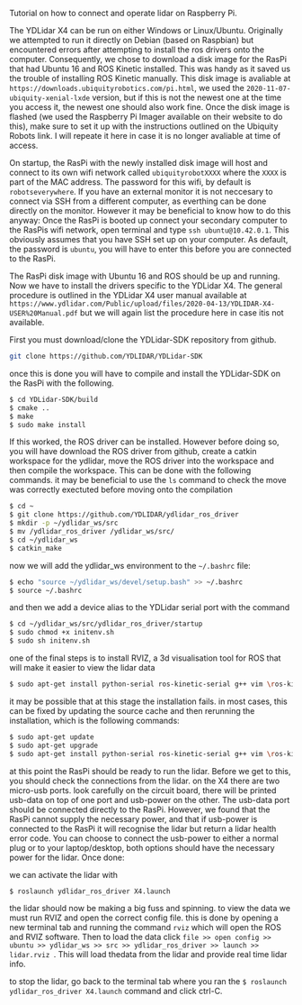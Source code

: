 Tutorial on how to connect and operate lidar on Raspberry Pi.

The YDLidar X4 can be run on either Windows or Linux/Ubuntu. Originally we attempted to run it directly on Debian (based on Raspbian) but encountered errors after attempting to install the ros drivers onto the computer. Consequently, we chose to download a disk image for the RasPi that had Ubuntu 16 and ROS Kinetic installed. This was handy as it saved us the trouble of installing ROS Kinetic manually. This disk image is avaliable at `https://downloads.ubiquityrobotics.com/pi.html`, we used the `2020-11-07-ubiquity-xenial-lxde` version, but if this is not the newest one at the time you access it, the newest one should also work fine. Once the disk image is flashed (we used the Raspberry Pi Imager available on their website to do this), make sure to set it up with the instructions outlined on the Ubiquity Robots link. I will repeate it here in case it is no longer avaliable at time of access.

On startup, the RasPi with the newly installed disk image will host and connect to its own wifi network called `ubiquityrobotXXXX` where the `XXXX` is part of the MAC address. The password for this wifi, by default is `robotseverywhere`. If you have an external monitor it is not neccesary to connect via SSH from a different computer, as everthing can be done directly on the monitor. However it may be beneficial to know how to do this anyway: Once the RasPi is booted up connect your secondary computer to the RasPis wifi network, open terminal and type `ssh ubuntu@10.42.0.1`. This obviously assumes that you have SSH set up on your computer. As default, the password is `ubuntu`, you will have to enter this before you are connected to the RasPi.

The RasPi disk image with Ubuntu 16 and ROS should be up and running. Now we have to install the drivers specific to the YDLidar X4. The general procedure is outlined in the YDLidar X4 user manual available at `https://www.ydlidar.com/Public/upload/files/2020-04-13/YDLIDAR-X4-USER%20Manual.pdf` but we will again list the procedure here in case itis not available. 

First you must download/clone the YDLidar-SDK repository from github. 
```bash
git clone https://github.com/YDLIDAR/YDLidar-SDK
```

once this is done you will have to compile and install the YDLidar-SDK on the RasPi with the following.
```bash
$ cd YDLidar-SDK/build
$ cmake ..
$ make
$ sudo make install
```
If this worked, the ROS driver can be installed. However before doing so, you will have download the ROS driver from github, create a catkin workspace for the ydlidar, move the ROS driver into the workspace and then compile the workspace. This can be done with the following commands. it may be beneficial to use the `ls` command to check the move was correctly exectuted before moving onto the compilation
```bash
$ cd ~
$ git clone https://github.com/YDLIDAR/ydlidar_ros_driver
$ mkdir -p ~/ydlidar_ws/src
$ mv /ydlidar_ros_driver /ydlidar_ws/src/
$ cd ~/ydlidar_ws
$ catkin_make
```
now we will add the ydlidar_ws environment to the `~/.bashrc` file:
```bash
$ echo "source ~/ydlidar_ws/devel/setup.bash" >> ~/.bashrc
$ source ~/.bashrc
```
and then we add a device alias to the YDLidar serial port with the command
```bash
$ cd ~/ydlidar_ws/src/ydlidar_ros_driver/startup
$ sudo chmod +x initenv.sh
$ sudo sh initenv.sh
```
one of the final steps is to install RVIZ, a 3d visualisation tool for ROS that will make it easier to view the lidar data
```bash
$ sudo apt-get install python-serial ros-kinetic-serial g++ vim \ros-kinetic-turtlebot-rviz-launchers
```
it may be possible that at this stage the installation fails. in most cases, this can be fixed by updating the source cache and then rerunning the installation, which is the following commands:
```bash
$ sudo apt-get update
$ sudo apt-get upgrade
$ sudo apt-get install python-serial ros-kinetic-serial g++ vim \ros-kinetic-turtlebot-rviz-launchers
```
at this point the RasPi should be ready to run the lidar. Before we get to this, you should check the connections from the lidar. on the X4 there are two micro-usb ports. look carefully on the circuit board, there will be printed usb-data on top of one port and usb-power on the other. The usb-data port should be connected directly to the RasPi. However, we found that the RasPi cannot supply the necessary power, and that if usb-power is connected to the RasPi it will recognise the lidar but return a lidar health error code. You can choose to connect the usb-power to either a normal plug or to your laptop/desktop, both options should have the necessary power for the lidar. Once done:

we can activate the lidar with
```bash
$ roslaunch ydlidar_ros_driver X4.launch
```
the lidar should now be making a big fuss and spinning. to view the data we must run RVIZ and open the correct config file. this is done by opening a new terminal tab and running the command `rviz` which will open the ROS and RVIZ software. Then to load the data click `file >> open config >> ubuntu >> ydlidar_ws >> src >> ydlidar_ros_driver >> launch >> lidar.rviz `. This will load thedata from the lidar and provide real time lidar info. 

to stop the lidar, go back to the terminal tab where you ran the `$ roslaunch ydlidar_ros_driver X4.launch` command and click ctrl-C.


